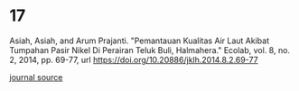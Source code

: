 # 17
Asiah, Asiah, and Arum Prajanti. "Pemantauan Kualitas Air Laut Akibat Tumpahan Pasir Nikel Di Perairan Teluk Buli, Halmahera." Ecolab, vol. 8, no. 2, 2014, pp. 69-77, url https://doi.org/10.20886/jklh.2014.8.2.69-77

[journal source](https://www.neliti.com/publications/375799/pemantauan-kualitas-air-laut-akibat-tumpahan-pasir-nikel-di-perairan-teluk-buli)
